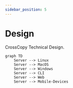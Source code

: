 ```yaml
---
sidebar_position: 5
---
```


# Design

CrossCopy Technical Design.

```mermaid
graph TD
    Server --> Linux
    Server --> MacOS
    Server --> Windows
    Server --> CLI
    Server --> Web
    Server --> Mobile-Devices
```
